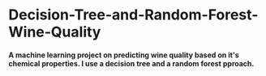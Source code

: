 # Decision-Tree-and-Random-Forest-Wine-Quality

#### A machine learning project on predicting wine quality based on it's chemical properties. I use a decision tree and a random forest pproach.
